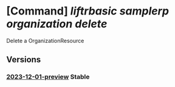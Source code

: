 # [Command] _liftrbasic samplerp organization delete_

Delete a OrganizationResource

## Versions

### [2023-12-01-preview](/Resources/mgmt-plane/L3N1YnNjcmlwdGlvbnMve30vcmVzb3VyY2Vncm91cHMve30vcHJvdmlkZXJzL2xpZnRyYmFzaWMuc2FtcGxlcnAvb3JnYW5pemF0aW9ucy97fQ==/2023-12-01-preview.xml) **Stable**

<!-- mgmt-plane /subscriptions/{}/resourcegroups/{}/providers/liftrbasic.samplerp/organizations/{} 2023-12-01-preview -->
